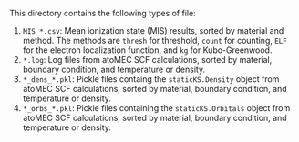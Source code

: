 This directory contains the following types of file:

1. `MIS_*.csv`: Mean ionization state (MIS) results, sorted by material and method. The methods are `thresh` for threshold, `count` for counting, `ELF` for the electron localization function, and `kg` for Kubo-Greenwood.
2. `*.log`: Log files from atoMEC SCF calculations, sorted by material, boundary condition, and temperature or density.
3. `*_dens_*.pkl`: Pickle files containg the `staticKS.Density` object from atoMEC SCF calculations,  sorted by material, boundary condition, and temperature or density.
4. `*_orbs_*.pkl`: Pickle files containing the `staticKS.Orbitals` object from atoMEC SCF calculations, sorted by material, boundary condition, and temperature or density.
